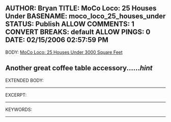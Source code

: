 AUTHOR: Bryan
TITLE: MoCo Loco: 25 Houses Under
BASENAME: moco_loco_25_houses_under
STATUS: Publish
ALLOW COMMENTS: 1
CONVERT BREAKS: __default__
ALLOW PINGS: 0
DATE: 02/15/2006 02:57:59 PM
-----
BODY:
<a title="MoCo Loco: 25 Houses Under 3000 Square Feet" href="http://mocoloco.com/archives/002135.php">MoCo Loco: 25 Houses Under 3000 Square Feet</a>

Another great coffee table accessory......*hint*
-----
EXTENDED BODY:

-----
EXCERPT:

-----
KEYWORDS:

-----


